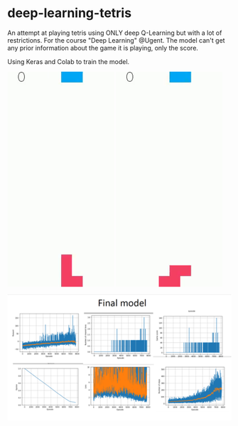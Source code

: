 # deep-learning-tetris

An attempt at playing tetris using ONLY deep Q-Learning but with a lot of restrictions. For the course "Deep Learning" @Ugent.
The model can't get any prior information about the game it is playing, only the score.

Using Keras and Colab to train the model.

<p float="left">
  <img src="/Captured_1.gif" width="240" />
  <img src="/Captured_2.gif" width="240" /> 
</p>

![](Screenshot_1.png)

